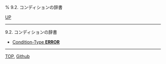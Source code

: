 % 9.2. コンディションの辞書

[UP](9.html)  

---

9.2. コンディションの辞書

- [Condition-Type **ERROR**](9.2.error-condition.html)

---
[TOP](index.html),  [Github](https://github.com/nptcl/npt-japanese)

